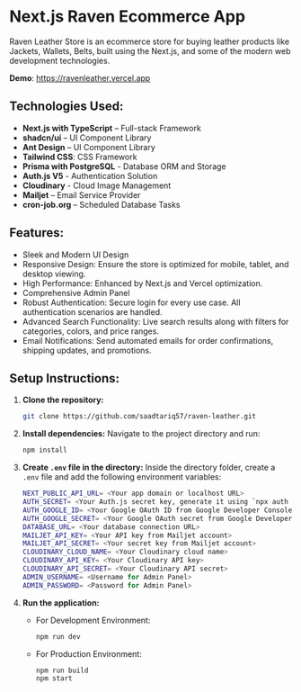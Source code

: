 # Next.js Raven Ecommerce App

Raven Leather Store is an ecommerce store for buying leather products like Jackets, Wallets, Belts, built using the Next.js, and some of the modern web development technologies.

**Demo**: https://ravenleather.vercel.app

## Technologies Used:
- **Next.js with TypeScript** – Full-stack Framework
- **shadcn/ui** – UI Component Library
- **Ant Design** – UI Component Library
- **Tailwind CSS**: CSS Framework
- **Prisma with PostgreSQL** - Database ORM and Storage
- **Auth.js V5** - Authentication Solution
- **Cloudinary** - Cloud Image Management
- **Mailjet** – Email Service Provider
- **cron-job.org** – Scheduled Database Tasks

## Features:
- Sleek and Modern UI Design
- Responsive Design: Ensure the store is optimized for mobile, tablet, and desktop viewing.
- High Performance: Enhanced by Next.js and Vercel optimization.
- Comprehensive Admin Panel
- Robust Authentication: Secure login for every use case. All authentication scenarios are handled.
- Advanced Search Functionality: Live search results along with filters for categories, colors, and price ranges.
- Email Notifications: Send automated emails for order confirmations, shipping updates, and promotions.


## Setup Instructions:

1. **Clone the repository:**
   ```bash
   git clone https://github.com/saadtariq57/raven-leather.git
   ```

2. **Install dependencies:**
   Navigate to the project directory and run:
   ```bash
   npm install
   ```

3. **Create `.env` file in the directory:**
   Inside the directory folder, create a `.env` file and add the following environment variables:
   ```bash
   NEXT_PUBLIC_API_URL= <Your app domain or localhost URL>
   AUTH_SECRET= <Your Auth.js secret key, generate it using `npx auth secret`>
   AUTH_GOOGLE_ID= <Your Google OAuth ID from Google Developer Console>
   AUTH_GOOGLE_SECRET= <Your Google OAuth secret from Google Developer Console>
   DATABASE_URL= <Your database connection URL>
   MAILJET_API_KEY= <Your API key from Mailjet account>
   MAILJET_API_SECRET= <Your secret key from Mailjet account>
   CLOUDINARY_CLOUD_NAME= <Your Cloudinary cloud name>
   CLOUDINARY_API_KEY= <Your Cloudinary API key>
   CLOUDINARY_API_SECRET= <Your Cloudinary API secret>
   ADMIN_USERNAME= <Username for Admin Panel>
   ADMIN_PASSWORD= <Password for Admin Panel>
   ```

4. **Run the application:**
   - For Development Environment:
     ```bash
     npm run dev
     ```
   - For Production Environment:
     ```bash
     npm run build
     npm start
     ```
